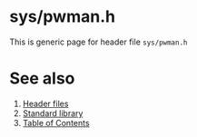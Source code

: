 # sys/pwman.h
This is generic page for header file `sys/pwman.h`
# See also
1. [Header files](../README.md)
2. [Standard library](../../README.md)
3. [Table of Contents](../../../README.md)
